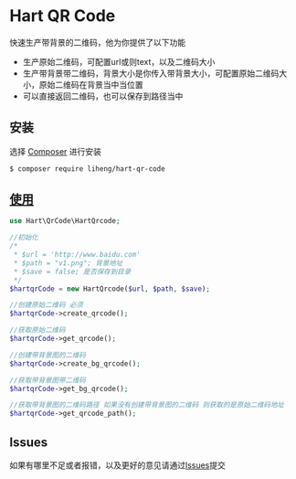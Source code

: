Hart QR Code
==============
快速生产带背景的二维码，他为你提供了以下功能
- 生产原始二维码，可配置url或则text，以及二维码大小
- 生产带背景带二维码，背景大小是你传入带背景大小，可配置原始二维码大小，原始二维码在背景当中当位置
- 可以直接返回二维码，也可以保存到路径当中

## 安装

选择 [Composer](https://getcomposer.org/) 进行安装

``` bash
$ composer require liheng/hart-qr-code
```


## [使用](https://github.com/LiHengc/HartCode)
```php
use Hart\QrCode\HartQrcode;

//初始化
/*
 * $url = 'http://www.baidu.com' 
 * $path = "v1.png"; 背景地址
 * $save = false; 是否保存到目录
 */
$hartqrCode = new HartQrcode($url, $path, $save);

//创建原始二维码 必须
$hartqrCode->create_qrcode();

//获取原始二维码
$hartqrCode->get_qrcode();

//创建带背景图的二维码 
$hartqrCode->create_bg_qrcode();

//获取带背景图带二维码
$hartqrCode->get_bg_qrcode();

//获取带背景图的二维码路径 如果没有创建带背景图的二维码 则获取的是原始二维码地址
$hartqrCode->get_qrcode_path();

```


## lssues
如果有哪里不足或者报错，以及更好的意见请通过[lssues](https://github.com/LiHengc/HartCode/issues)提交
